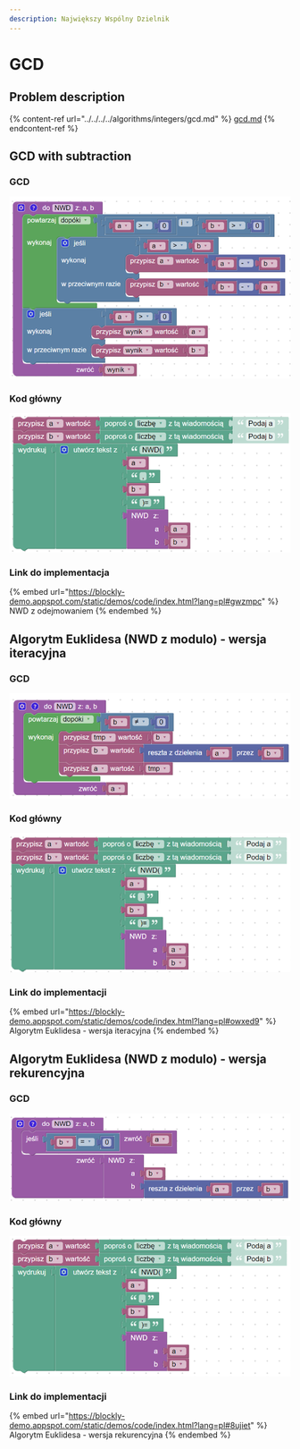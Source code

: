 ```yaml
---
description: Największy Wspólny Dzielnik
---
```


# GCD

## Problem description

{% content-ref url="../../../../algorithms/integers/gcd.md" %}
[gcd.md](../../../../algorithms/integers/gcd.md)
{% endcontent-ref %}

## GCD with subtraction

### GCD

![Obliczanie NWD z odejmowaniem](../../../../.gitbook/assets/NWD_odj.png)

### Kod główny

![Wywołanie funkcji NWD](../../../../.gitbook/assets/NWD_odj_main.png)

### Link do implementacja

{% embed url="https://blockly-demo.appspot.com/static/demos/code/index.html?lang=pl#gwzmpc" %}
NWD z odejmowaniem
{% endembed %}

## Algorytm Euklidesa (NWD z modulo) - wersja iteracyjna

### GCD

![Algorytm Euklidesa - wersja iteracyjna](../../../../.gitbook/assets/NWD_mod_iter.png)

### Kod główny

![Wywołanie funkcji NWD](../../../../.gitbook/assets/NWD_mod_iter_main.png)

### Link do implementacji

{% embed url="https://blockly-demo.appspot.com/static/demos/code/index.html?lang=pl#owxed9" %}
Algorytm Euklidesa - wersja iteracyjna
{% endembed %}

## Algorytm Euklidesa (NWD z modulo) - wersja rekurencyjna

### GCD

![Algorytm Euklidesa - wersja rekurencyjna](../../../../.gitbook/assets/NWD_mod_rek.png)

### Kod główny

![Wywołanie funkcji NWD](../../../../.gitbook/assets/NWD_mod_rek_main.png)

### Link do implementacji

{% embed url="https://blockly-demo.appspot.com/static/demos/code/index.html?lang=pl#8ujiet" %}
Algorytm Euklidesa - wersja rekurencyjna
{% endembed %}
